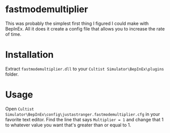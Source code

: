 ﻿# fastmodemultiplier
This was probably the simplest first thing I figured I could make with BepInEx. All it does it create a config file that allows you to increase the rate of time.

# Installation
Extract `fastmodemultiplier.dll` to your `Cultist Simulator\BepInEx\plugins` folder.

# Usage
Open `Cultist Simulator\BepInEx\config\justastranger.fastmodemultiplier.cfg` in your favorite text editor.
Find the line that says `Multiplier = 1` and change that 1 to whatever value you want that's greater than or equal to 1. 
